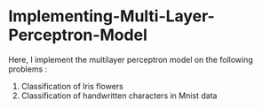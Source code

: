 # Implementing-Multi-Layer-Perceptron-Model
Here, I implement the multilayer perceptron model on the following problems :   
1) Classification of Iris flowers    
2) Classification of handwritten characters in Mnist data
